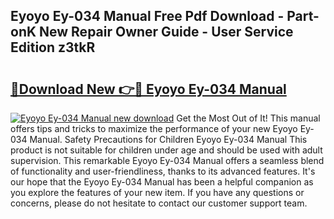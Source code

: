 ## Eyoyo Ey-034 Manual Free Pdf Download - Part-onK New Repair Owner Guide - User Service Edition z3tkR

# <h2><a href="http://bc37576.oget.top/?id=Eyoyo+Ey-034+Manual">🔗Download New 👉🔴 Eyoyo Ey-034 Manual</a></h2>

[![Eyoyo Ey-034 Manual new download](https://i.imgur.com/5g1atiW.png)](http://bc37576.oget.top/?id=Eyoyo+Ey-034+Manual)
Get the Most Out of It! This manual offers tips and tricks to maximize the performance of your new Eyoyo Ey-034 Manual. Safety Precautions for Children Eyoyo Ey-034 Manual This product is not suitable for children under age and should be used with adult supervision. This remarkable Eyoyo Ey-034 Manual offers a seamless blend of functionality and user-friendliness, thanks to its advanced features. It's our hope that the Eyoyo Ey-034 Manual has been a helpful companion as you explore the features of your new item. If you have any questions or concerns, please do not hesitate to contact our customer support team.
